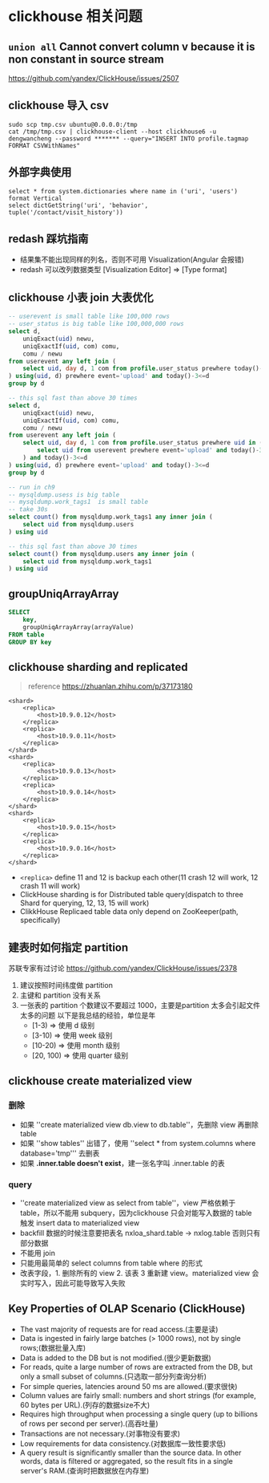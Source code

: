 # clickhouse 相关问题

## `union all` Cannot convert column v because it is non constant in source stream
https://github.com/yandex/ClickHouse/issues/2507

## clickhouse 导入 csv
```
sudo scp tmp.csv ubuntu@0.0.0.0:/tmp
cat /tmp/tmp.csv | clickhouse-client --host clickhouse6 -u dengwancheng --password ******* --query="INSERT INTO profile.tagmap FORMAT CSVWithNames"
```

## 外部字典使用
```
select * from system.dictionaries where name in ('uri', 'users') format Vertical
select dictGetString('uri', 'behavior', tuple('/contact/visit_history'))
```

## redash 踩坑指南
* 结果集不能出现同样的列名，否则不可用 Visualization(Angular 会报错)
* redash 可以改列数据类型 [Visualization Editor] ⇒ [Type format]

## clickhouse 小表 join 大表优化
```sql
-- userevent is small table like 100,000 rows
-- user_status is big table like 100,000,000 rows
select d,
    uniqExact(uid) newu,
    uniqExactIf(uid, com) comu,
    comu / newu
from userevent any left join (
    select uid, day d, 1 com from profile.user_status prewhere today()-3<=d
) using(uid, d) prewhere event='upload' and today()-3<=d
group by d

-- this sql fast than above 30 times
select d,
    uniqExact(uid) newu, 
    uniqExactIf(uid, com) comu,
    comu / newu
from userevent any left join (
    select uid, day d, 1 com from profile.user_status prewhere uid in (
        select uid from userevent prewhere event='upload' and today()-3<=d
    ) and today()-3<=d
) using(uid, d) prewhere event='upload' and today()-3<=d
group by d

-- run in ch9
-- mysqldump.usess is big table
-- mysqldump.work_tags1  is small table
-- take 30s
select count() from mysqldump.work_tags1 any inner join (
    select uid from mysqldump.users
) using uid

-- this sql fast than above 30 times
select count() from mysqldump.users any inner join (
    select uid from mysqldump.work_tags1
) using uid
```

## groupUniqArrayArray
```sql
SELECT 
    key, 
    groupUniqArrayArray(arrayValue)
FROM table 
GROUP BY key
```

## clickhouse sharding and replicated
> reference https://zhuanlan.zhihu.com/p/37173180
```
<shard>
    <replica>
        <host>10.9.0.12</host>
    </replica>
    <replica>
        <host>10.9.0.11</host>
    </replica>
</shard>
<shard>
    <replica>
        <host>10.9.0.13</host>
    </replica>
    <replica>
        <host>10.9.0.14</host>
    </replica>
</shard>
<shard>
    <replica>
        <host>10.9.0.15</host>
    </replica>
    <replica>
        <host>10.9.0.16</host>
    </replica>
</shard>
```
* `<replica>` define 11 and 12 is backup each other(11 crash 12 will work, 12 crash 11 will work)
* ClickHouse sharding is for Distributed table query(dispatch to three Shard for querying, 12, 13, 15 will work)
* ClikkHouse Replicaed table data only depend on ZooKeeper(path, specifically)

## 建表时如何指定 partition

苏联专家有过讨论 https://github.com/yandex/ClickHouse/issues/2378
1. 建议按照时间纬度做 partition
2. 主键和 partition 没有关系
3. 一张表的 partition 个数建议不要超过 1000，主要是partition 太多会引起文件太多的问题
以下是我总结的经验，单位是年
    * [1-3)      => 使用 d 级别
    * [3-10)     => 使用 week 级别
    * [10-20)    => 使用 month 级别
    * [20, 100)  => 使用 quarter 级别

## clickhouse create materialized view

### 删除
- 如果 ''create materialized view db.view to db.table''，先删除 view 再删除table
- 如果 ''show tables'' 出错了，使用 ''select * from system.columns where database='tmp''' 去删表
- 如果 **.inner.table doesn't exist**，建一张名字叫 .inner.table 的表

### query
- ''create materialized view as select from table''，view 严格依赖于 table，所以不能用 subquery，因为clickhouse 只会对能写入数据的 table 触发 insert data to materialized view
- backfill 数据的时候注意要把表名 nxloa_shard.table -> nxlog.table 否则只有部分数据
- 不能用 join
- 只能用最简单的 select columns from table where 的形式
- 改表字段，1. 删除所有的 view 2. 该表 3 重新建 view。materialized view 会实时写入，因此可能导致写入失败

## Key Properties of OLAP Scenario (ClickHouse)

* The vast majority of requests are for read access.(主要是读)
* Data is ingested in fairly large batches (> 1000 rows), not by single rows;(数据批量入库)
* Data is added to the DB but is not modified.(很少更新数据)
* For reads, quite a large number of rows are extracted from the DB, but only a small subset of columns.(只选取一部分列查询分析)
* For simple queries, latencies around 50 ms are allowed.(要求很快)
* Column values are fairly small: numbers and short strings (for example, 60 bytes per URL).(列存的数据size不大)
* Requires high throughput when processing a single query (up to billions of rows per second per server).(高吞吐量)
* Transactions are not necessary.(对事物没有要求)
* Low requirements for data consistency.(对数据库一致性要求低)
* A query result is significantly smaller than the source data. In other words, data is filtered or aggregated, so the result fits in a single server's RAM.(查询时把数据放在内存里)